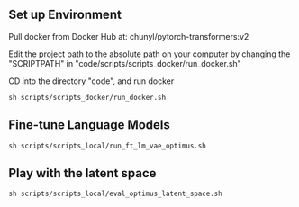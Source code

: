 ## Set up Environment

Pull docker from Docker Hub at: chunyl/pytorch-transformers:v2

Edit the project path to the absolute path on your computer by changing the "SCRIPTPATH" in "code/scripts/scripts_docker/run_docker.sh"

CD into the directory "code", and run docker

    sh scripts/scripts_docker/run_docker.sh
    
    

  
## Fine-tune Language Models

    sh scripts/scripts_local/run_ft_lm_vae_optimus.sh
    
    


## Play with the latent space


    sh scripts/scripts_local/eval_optimus_latent_space.sh
    
    
